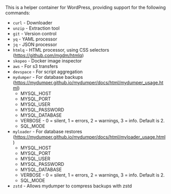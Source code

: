 This is a helper container for WordPress, providing support for the following commands: 
- `curl` - Downloader
- `unzip` - Extraction tool
- `git` - Version control
- `yq` - YAML processor
- `jq` - JSON processor
- `htmlq` - HTML processor, using CSS selectors (https://github.com/mgdm/htmlq)
- `skopeo` - Docker image inspector 
- `aws` - For s3 transfers
- `devspace` - For script aggregation
- `mydumper` - For database backups (https://mydumper.github.io/mydumper/docs/html/mydumper_usage.html)
  - MYSQL_HOST
  - MYSQL_PORT 
  - MYSQL_USER 
  - MYSQL_PASSWORD 
  - MYSQL_DATABASE 
  - VERBOSE - 0 = silent, 1 = errors, 2 = warnings, 3 = info. Default is 2. 
  - SQL_MODE
- `myloader` - For database restores (https://mydumper.github.io/mydumper/docs/html/myloader_usage.html)
  - MYSQL_HOST
  - MYSQL_PORT
  - MYSQL_USER
  - MYSQL_PASSWORD
  - MYSQL_DATABASE
  - VERBOSE - 0 = silent, 1 = errors, 2 = warnings, 3 = info. Default is 2.
  - SQL_MODE
- `zstd` - Allows mydumper to compress backups with zstd